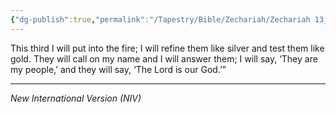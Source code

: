 ```yaml
---
{"dg-publish":true,"permalink":"/Tapestry/Bible/Zechariah/Zechariah 13_9/","title":"Zechariah 13:9","hide":true,"tags":["bible-verse","bible-verse"],"dgHomeLink":true,"dgShowLocalGraph":true,"dgEnableSearch":true}
---
```


This third I will put into the fire; I will refine them like silver and test them like gold.
They will call on my name and I will answer them; I will say, ‘They are my people,’ and they will say, ‘The Lord is our God.’”

---
*New International Version (NIV)*